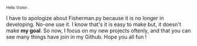 <font size=1>Hello Visitor .</font>

I have to apologize about Fisherman.py because it is no longer in developing.
No-one use it. I know that's it is easy to make but, it doesn't make **my goal**.
So now, I focus on my new projects oftenly, and that you can see many things have join in my Github. Hope you all fun !
